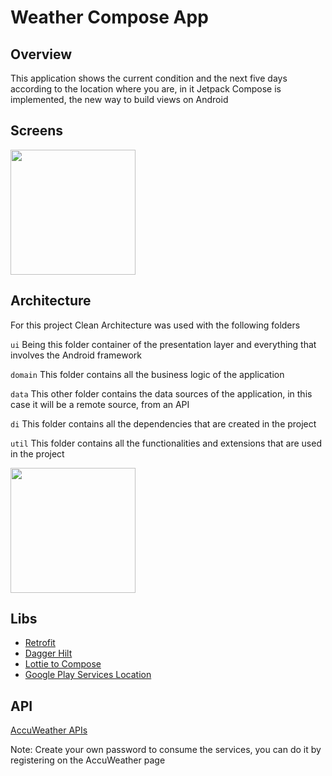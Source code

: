 
# Weather Compose App
## Overview

This application shows the current condition and the next five days according to the location where you are, in it Jetpack Compose is implemented, the new way to build views on Android

## Screens
<img src="https://user-images.githubusercontent.com/27383308/117344654-3c387a00-ae6b-11eb-8256-1c069451dd33.jpeg" width="200"> 

## Architecture
For this project Clean Architecture was used with the following folders

`ui` Being this folder container of the presentation layer and everything that involves the Android framework

`domain` This folder contains all the business logic of the application

`data` This other folder contains the data sources of the application, in this case it will be a remote source, from an API 

`di` This folder contains all the dependencies that are created in the project

`util` This folder contains all the functionalities and extensions that are used in the project

<img src="https://koenig-media.raywenderlich.com/uploads/2019/06/Android-Clean-Architecture-509x500.png" width="200">

## Libs
* [Retrofit](https://github.com/square/retrofit)
* [Dagger Hilt](https://developer.android.com/training/dependency-injection/hilt-android?hl=es-419)
* [Lottie to Compose](https://github.com/airbnb/lottie/blob/master/android-compose.md)
* [Google Play Services Location](https://developers.google.com/android/guides/setup)  

## API

[AccuWeather APIs](https://developer.accuweather.com/apis)

Note: Create your own password to consume the services, you can do it by registering on the AccuWeather page
